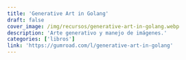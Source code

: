 ```yaml
---
title: 'Generative Art in Golang'
draft: false
cover_image: /img/recursos/generative-art-in-golang.webp
description: 'Arte generativo y manejo de imágenes.'
categories: ['libros']
link: 'https://gumroad.com/l/generative-art-in-golang'
---
```

